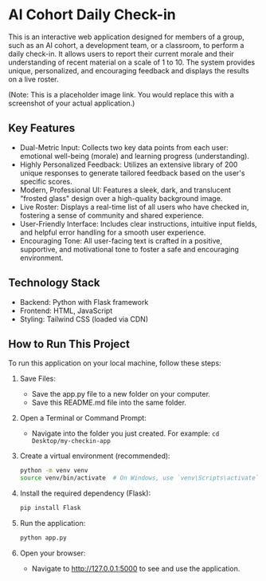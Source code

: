 # AI Cohort Daily Check-in

This is an interactive web application designed for members of a group, such as an AI cohort, a development team, or a classroom, to perform a daily check-in. It allows users to report their current morale and their understanding of recent material on a scale of 1 to 10. The system provides unique, personalized, and encouraging feedback and displays the results on a live roster.

(Note: This is a placeholder image link. You would replace this with a screenshot of your actual application.)

## Key Features

* Dual-Metric Input: Collects two key data points from each user: emotional well-being (morale) and learning progress (understanding).
* Highly Personalized Feedback: Utilizes an extensive library of 200 unique responses to generate tailored feedback based on the user's specific scores.
* Modern, Professional UI: Features a sleek, dark, and translucent "frosted glass" design over a high-quality background image.
* Live Roster: Displays a real-time list of all users who have checked in, fostering a sense of community and shared experience.
* User-Friendly Interface: Includes clear instructions, intuitive input fields, and helpful error handling for a smooth user experience.
* Encouraging Tone: All user-facing text is crafted in a positive, supportive, and motivational tone to foster a safe and encouraging environment.

## Technology Stack

* Backend: Python with Flask framework
* Frontend: HTML, JavaScript
* Styling: Tailwind CSS (loaded via CDN)

## How to Run This Project

To run this application on your local machine, follow these steps:

1. Save Files:
   * Save the app.py file to a new folder on your computer.
   * Save this README.md file into the same folder.

2. Open a Terminal or Command Prompt:
   * Navigate into the folder you just created. For example: `cd Desktop/my-checkin-app`

3. Create a virtual environment (recommended):
   ```bash
   python -m venv venv
   source venv/bin/activate  # On Windows, use `venv\Scripts\activate`
   ```

4. Install the required dependency (Flask):
   ```bash
   pip install Flask
   ```

5. Run the application:
   ```bash
   python app.py
   ```

6. Open your browser:
   * Navigate to http://127.0.0.1:5000 to see and use the application. 